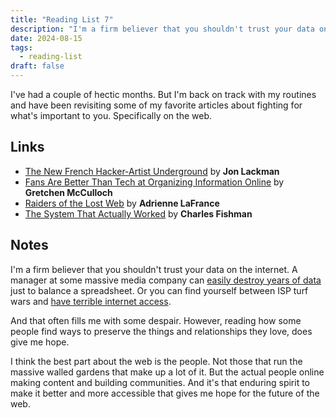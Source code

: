 ```yaml
---
title: "Reading List 7"
description: "I'm a firm believer that you shouldn't trust your data on the internet. A manager at some massive media company can easily destroy years of data just to balance a spreadsheet. And that often fills me with some despair. However, reading how some people find ways to preserve the things and relationships they love, does give me hope."
date: 2024-08-15
tags:
  - reading-list
draft: false
---
```


I've had a couple of hectic months. But I'm back on track with my routines and have been revisiting some of my favorite articles about fighting for what's important to you. Specifically on the web.

## Links

* [The New French Hacker-Artist Underground](https://www.wired.com/2012/01/ff-ux/) by **Jon Lackman**
* [Fans Are Better Than Tech at Organizing Information Online](https://www.wired.com/story/archive-of-our-own-fans-better-than-tech-organizing-information/) by **Gretchen McCulloch**
* [Raiders of the Lost Web](https://www.theatlantic.com/technology/archive/2015/10/raiders-of-the-lost-web/409210/) by **Adrienne LaFrance**
* [The System That Actually Worked](https://www.theatlantic.com/ideas/archive/2020/05/miracle-internet-not-breaking/611212/) by **Charles Fishman**

## Notes

I'm a firm believer that you shouldn't trust your data on the internet. A manager at some massive media company can [easily destroy years of data](/posts/the-ephemeral-web/) just to balance a spreadsheet. Or you can find yourself between ISP turf wars and [have terrible internet access](/posts/on-internet-access/).

And that often fills me with some despair. However, reading how some people find ways to preserve the things and relationships they love, does give me hope.

I think the best part about the web is the people. Not those that run the massive walled gardens that make up a lot of it. But the actual people online making content and building communities. And it's that enduring spirit to make it better and more accessible that gives me hope for the future of the web.
